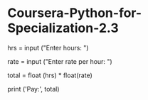 # Coursera-Python-for-Specialization-2.3

hrs = input ("Enter hours: ")

rate = input ("Enter rate per hour: ")

total = float (hrs) * float(rate)

print ('Pay:', total)
